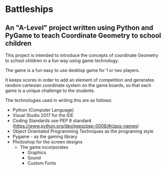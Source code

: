 # Battleships

## An "A-Level" project written using Python and PyGame to teach Coordinate Geometry to school children

This project is intended to introduce the concepts of coordinate Geometry to school children in a fun way using
game technology.

The game is a fun easy to use desktop game for 1 or two players.

It keeps scores in order to add an element of competition and generates random cartesian coordinate system on the 
game boards, so that each game is a unique challenge to the students.

The technologies used in writing this are as follows:
- Python (Computer Language)
- Visual Studio 2017 for the IDE
- Coding Standards use PEP 8 standard (https://www.python.org/dev/peps/pep-0008/#class-names)
- Object Orientated Programming Techniques as the programing style 
- Pygame - as the gaming library
- Photoshop for the screen designs
  - The game incorporates 
    - Graphics
    - Sound
    - Custom Fonts
